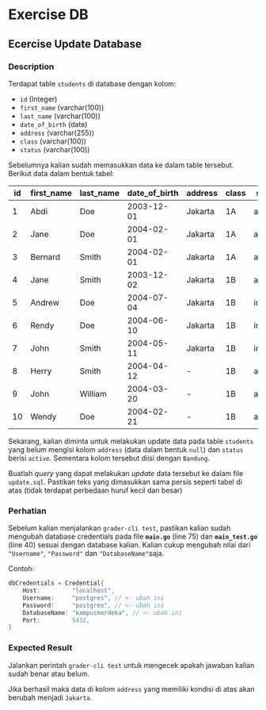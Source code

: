 # Exercise DB

## Ecercise Update Database

### Description

Terdapat table `students` di database dengan kolom:

- `id` (Integer)
- `first_name` (varchar(100))
- `last_name` (varchar(100))
- `date_of_birth` (date)
- `address` (varchar(255))
- `class` (varchar(100))
- `status` (varchar(100))

Sebelumnya kalian sudah memasukkan data ke dalam table tersebut. Berikut data dalam bentuk tabel:

| id | first_name | last_name | date_of_birth | address | class | status |
|----|------------|-----------|---------------|---------|-------|--------|
| 1  | Abdi       | Doe       | 2003-12-01    | Jakarta | 1A    | active |
| 2  | Jane       | Doe       | 2004-02-01    | Jakarta | 1A    | active |
| 3  | Bernard       | Smith     | 2004-02-01    | Jakarta | 1A    | active |
| 4  | Jane       | Smith     | 2003-12-02    | Jakarta | 1B    | active |
| 5  | Andrew       | Doe       | 2004-07-04    | Jakarta | 1B    | inactive |
| 6  | Rendy       | Doe       | 2004-06-10    | Jakarta | 1B    | inactive |
| 7  | John       | Smith     | 2004-05-11    | Jakarta | 1B    | inactive |
| 8  | Herry       | Smith     | 2004-04-12    | - | 1B    | active |
| 9  | John       | William       | 2004-03-20    | - | 1B    | active |
| 10 | Wendy      | Doe       | 2004-02-21    | - | 1B    | active |

Sekarang, kalian diminta untuk melakukan update data pada table `students` yang belum mengisi kolom `address` (data dalam bentuk `null`) dan `status` berisi `active`. Sementara kolom tersebut diisi dengan `Bandung`.

Buatlah _query_ yang dapat melakukan _update_ data tersebut ke dalam file `update.sql`. Pastikan teks yang dimasukkan sama persis seperti tabel di atas (tidak terdapat perbedaan huruf kecil dan besar)

### **Perhatian**

Sebelum kalian menjalankan `grader-cli test`, pastikan kalian sudah mengubah database credentials pada file **`main.go`** (line 75) dan **`main_test.go`** (line 40) sesuai dengan database kalian. Kalian cukup mengubah nilai dari  `"Username"`, `"Password"` dan `"DatabaseName"`saja.

Contoh:

```go
dbCredentials = Credential{
    Host:         "localhost",
    Username:     "postgres", // <- ubah ini
    Password:     "postgres", // <- ubah ini
    DatabaseName: "kampusmerdeka", // <- ubah ini
    Port:         5432,
}
```

### Expected Result

Jalankan perintah `grader-cli test` untuk mengecek apakah jawaban kalian sudah benar atau belum.

Jika berhasil maka data di kolom `address` yang memiliki kondisi di atas akan berubah menjadi `Jakarta`.
